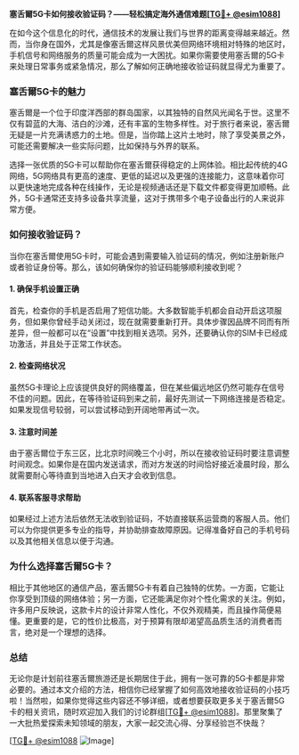 **塞舌爾5G卡如何接收验证码？——轻松搞定海外通信难题[[TG💪+ @esim1088](https://t.me/s/esim1088)]**

在如今这个信息化的时代，通信技术的发展让我们与世界的距离变得越来越近。然而，当你身在国外，尤其是像塞舌爾这样风景优美但网络环境相对特殊的地区时，手机信号和网络服务的质量可能会成为一大困扰。如果你需要使用塞舌爾的5G卡来处理日常事务或紧急情况，那么了解如何正确地接收验证码就显得尤为重要了。

### 塞舌爾5G卡的魅力

塞舌爾是一个位于印度洋西部的群岛国家，以其独特的自然风光闻名于世。这里不仅有碧蓝的大海、洁白的沙滩，还有丰富的生物多样性。对于旅行者来说，塞舌爾无疑是一片充满诱惑力的土地。但是，当你踏上这片土地时，除了享受美景之外，可能还需要解决一些实际问题，比如保持与外界的联系。

选择一张优质的5G卡可以帮助你在塞舌爾获得稳定的上网体验。相比起传统的4G网络，5G网络具有更高的速度、更低的延迟以及更强的连接能力，这意味着你可以更快速地完成各种在线操作，无论是视频通话还是下载文件都变得更加顺畅。此外，5G卡通常还支持多设备共享流量，这对于携带多个电子设备出行的人来说非常方便。

### 如何接收验证码？

当你在塞舌爾使用5G卡时，可能会遇到需要输入验证码的情况，例如注册新账户或者验证身份等。那么，该如何确保你的验证码能够顺利接收到呢？

#### 1. 确保手机设置正确
首先，检查你的手机是否启用了短信功能。大多数智能手机都会自动开启这项服务，但如果你曾经手动关闭过，现在就需要重新打开。具体步骤因品牌不同而有所差异，但一般都可以在“设置”中找到相关选项。另外，还要确认你的SIM卡已经成功激活，并且处于正常工作状态。

#### 2. 检查网络状况
虽然5G卡理论上应该提供良好的网络覆盖，但在某些偏远地区仍然可能存在信号不佳的问题。因此，在等待验证码到来之前，最好先测试一下网络连接是否稳定。如果发现信号较弱，可以尝试移动到开阔地带再试一次。

#### 3. 注意时间差
由于塞舌爾位于东三区，比北京时间晚三个小时，所以在接收验证码时要注意调整时间观念。如果你是在国内发送请求，而对方发送的时间恰好接近凌晨时段，那么就需要耐心等待直到当地进入白天才会收到信息。

#### 4. 联系客服寻求帮助
如果经过上述方法后依然无法收到验证码，不妨直接联系运营商的客服人员。他们可以为你提供更多专业的指导，并协助排查故障原因。记得准备好自己的手机号码以及其他相关信息以便于沟通。

### 为什么选择塞舌爾5G卡？

相比于其他地区的通信产品，塞舌爾5G卡有着自己独特的优势。一方面，它能让你享受到顶级的网络体验；另一方面，它还能满足你对个性化需求的关注。例如，许多用户反映说，这款卡片的设计非常人性化，不仅外观精美，而且操作简便易懂。更重要的是，它的性价比极高，对于预算有限却渴望高品质生活的消费者而言，绝对是一个理想的选择。

### 总结

无论你是计划前往塞舌爾旅游还是长期居住于此，拥有一张可靠的5G卡都是非常必要的。通过本文介绍的方法，相信你已经掌握了如何高效地接收验证码的小技巧啦！当然啦，如果你觉得这些内容还不够详细，或者想要获取更多关于塞舌爾5G卡的相关资讯，随时欢迎加入我们的讨论群组[[TG💪+ @esim1088](https://t.me/s/esim1088)]。那里聚集了一大批热爱探索未知领域的朋友，大家一起交流心得、分享经验岂不快哉？

[[TG💪+ @esim1088](https://t.me/s/esim1088) ![Image](https://i.postimg.cc/4NQfJmqS/Snipaste-2025-05-13-00-14-12.png)]